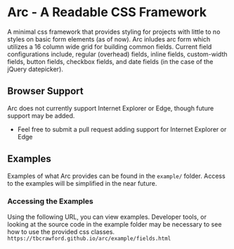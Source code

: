 # Arc - A Readable CSS Framework
A minimal css framework that provides styling for projects with little to no styles on basic form elements (as of now). 
Arc inludes arc form which utilizes a 16 column wide grid for building common fields. Current field configurations include, regular (overhead) fields, inline fields, custom-width fields, button fields, checkbox fields, and date fields (in the case of the jQuery datepicker).

## Browser Support
Arc does not currently support Internet Explorer or Edge, though future support may be added.
- Feel free to submit a pull request adding support for Internet Explorer or Edge

## Examples
Examples of what Arc provides can be found in the `example/` folder.
Access to the examples will be simplified in the near future.

### Accessing the Examples
Using the following URL, you can view examples. Developer tools, or looking at the source code in the example folder may be necessary to see how to use the provided css classes.
`https://tbcrawford.github.io/arc/example/fields.html`
